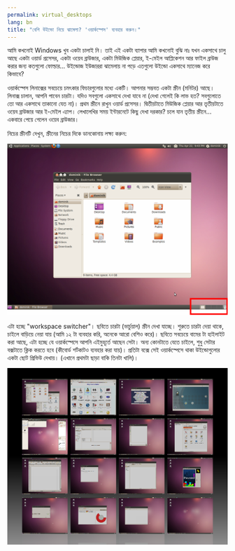 ```yaml
---
permalink: virtual_desktops
lang: bn
title: "বেশি উইন্ডো নিয়ে ঝামেলা? 'ওয়ার্কস্পেস' ব্যবহার করুন।"
---
```


আমি কখনোই Windows খুব একটা চালাই নি। তাই এই একটা ব্যাপার আমি কখনোই বুঝি নাঃ যখন একসাথে চালু আছে একটা ওয়ার্ড প্রসেসর, একটা ওয়েব ব্রাউজার, একটা মিউজিক প্লেয়ার, ই-মেইল আপ্লিকেশন আর ফাইল ব্রাউজ করার জন্য কতগুলো ফোল্ডার... উইন্ডোজ ইউজাররা ঝামেলায় না পড়ে এতগুলো উইন্ডো একসাথে ম্যানেজ করে কিভাবে?

ওয়ার্কস্পেস লিনাক্সের সবচেয়ে চমৎকার ফিচারগুলোর মধ্যে একটি। আপনার সম্ভবত একটা স্ক্রীন (মনিটর) আছে। লিনাক্স চালান, আপনি পাবেন চারটা। যদিও সবগুলো একসাথে দেখা যাবে না (দেখা গেলেই কি লাভ হত? সবগুলোতে তো আর একসাথে তাকানো যেত না)। প্রথম স্ক্রীনে রাখুন ওয়ার্ড প্রসেসর। দ্বিতীয়টাতে মিউজিক প্লেয়ার আর তৃতীয়টাতে ওয়েব ব্রাউজার আর ই-মেইল এ্যাপ। লেখালেখির সময় ইন্টারনেটে কিছু দেখা দরকার? চলে যান তৃতীয় স্ক্রীনে... একবারে পেয়ে গেলেন ওয়েব ব্রাউজার।

নিচের স্ক্রীনটি দেখুন, স্ক্রীনের নিচের দিকে ডানকোনায় লক্ষ্য করুন:

<img src="/img/workspaces.png" border="0"/>

এটা হচ্ছে "workspace switcher"। ছবিতে চারটা (ভার্চুয়াল) স্ক্রীন দেখা যাচ্ছে। শুরুতে চারটা দেয়া থাকে, চাইলে বাড়িয়ে নেয়া যায় (আমি ১২ টা ব্যবহার করি, অনেকে আরো বেশিও করে)। ছবিতে সবচেয়ে বামের টা হাইলাইট করা আছে, এটা হচ্ছে যে ওয়ার্কস্পেসে আপনি এইমুহূর্তে আছেন সেটা। অন্য কোনটাতে যেতে চাইলে, শুধু সেটার বক্সটাতে ক্লিক করতে হবে (কীবোর্ড শর্টকাটও ব্যবহার করা যায়)। প্রতিটা বক্সে সেই ওয়ার্কস্পেসে থাকা উইন্ডোগুলোর একটা ছোট প্রিভিউ দেখায়। (এখানে প্রথমটা ছাড়া বাকি তিনটা খালি)।

<img src="/img/workspaces_full.png" border="0"/>




